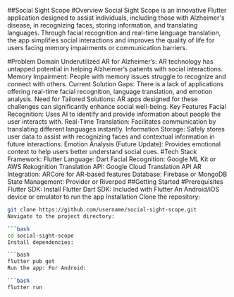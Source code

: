 ##Social Sight Scope
#Overview
Social Sight Scope is an innovative Flutter application designed to assist individuals, including those with Alzheimer's disease, in recognizing faces, storing information, and translating languages. Through facial recognition and real-time language translation, the app simplifies social interactions and improves the quality of life for users facing memory impairments or communication barriers.

#Problem Domain
Underutilized AR for Alzheimer’s: AR technology has untapped potential in helping Alzheimer’s patients with social interactions.
Memory Impairment: People with memory issues struggle to recognize and connect with others.
Current Solution Gaps: There is a lack of applications offering real-time facial recognition, language translation, and emotion analysis.
Need for Tailored Solutions: AR apps designed for these challenges can significantly enhance social well-being.
Key Features
Facial Recognition: Uses AI to identify and provide information about people the user interacts with.
Real-Time Translation: Facilitates communication by translating different languages instantly.
Information Storage: Safely stores user data to assist with recognizing faces and contextual information in future interactions.
Emotion Analysis (Future Update): Provides emotional context to help users better understand social cues.
#Tech Stack
Framework: Flutter
Language: Dart
Facial Recognition: Google ML Kit or AWS Rekognition
Translation API: Google Cloud Translation API
AR Integration: ARCore for AR-based features
Database: Firebase or MongoDB
State Management: Provider or Riverpod
##Getting Started
#Prerequisites
Flutter SDK: Install Flutter
Dart SDK: Included with Flutter
An Android/iOS device or emulator to run the app
Installation
Clone the repository:

```bash
git clone https://github.com/username/social-sight-scope.git
Navigate to the project directory:

```bash
cd social-sight-scope
Install dependencies:

```bash
flutter pub get
Run the app: For Android:

```bash
flutter run

